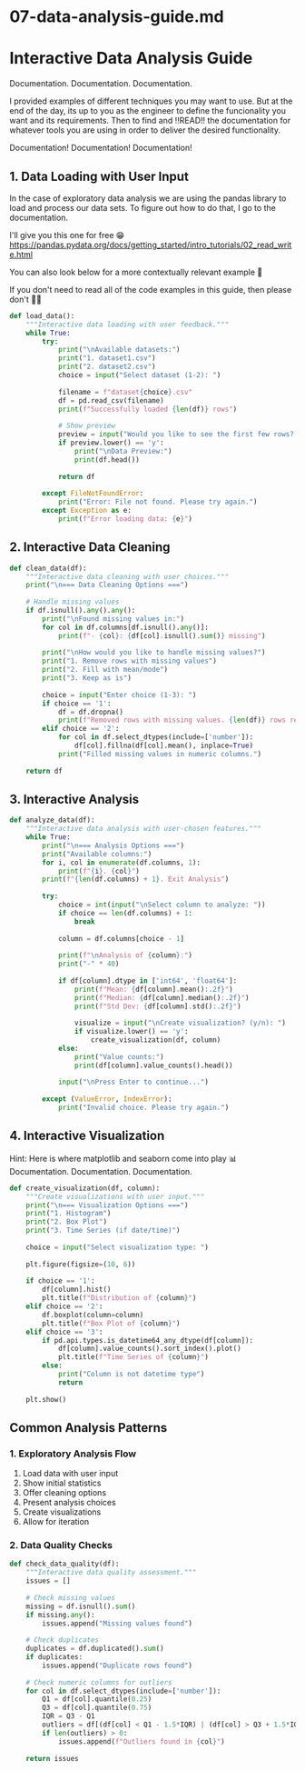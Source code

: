 # 07-data-analysis-guide.md

# Interactive Data Analysis Guide
Documentation. Documentation. Documentation. 

I provided examples of different techniques you may want to use. But at the end of the day, its up to you as the engineer to define the funcionality you want and its requirements. Then to find and ‼️READ‼️ the documentation for whatever tools you are using in order to deliver the desired functionality. 

Documentation! Documentation! Documentation!

## 1. Data Loading with User Input
In the case of exploratory data analysis we are using the pandas library to load and process our data sets. To figure out how to do that, I go to the documentation. 

I'll give you this one for free 😁 https://pandas.pydata.org/docs/getting_started/intro_tutorials/02_read_write.html

You can also look below for a more contextually relevant example 🧐

If you don't need to read all of the code examples in this guide, then please don't 🙏🏾
```python
def load_data():
    """Interactive data loading with user feedback."""
    while True:
        try:
            print("\nAvailable datasets:")
            print("1. dataset1.csv")
            print("2. dataset2.csv")
            choice = input("Select dataset (1-2): ")
            
            filename = f"dataset{choice}.csv"
            df = pd.read_csv(filename)
            print(f"Successfully loaded {len(df)} rows")
            
            # Show preview
            preview = input("Would you like to see the first few rows? (y/n): ")
            if preview.lower() == 'y':
                print("\nData Preview:")
                print(df.head())
                
            return df
            
        except FileNotFoundError:
            print("Error: File not found. Please try again.")
        except Exception as e:
            print(f"Error loading data: {e}")
```

## 2. Interactive Data Cleaning
```python
def clean_data(df):
    """Interactive data cleaning with user choices."""
    print("\n=== Data Cleaning Options ===")
    
    # Handle missing values
    if df.isnull().any().any():
        print("\nFound missing values in:")
        for col in df.columns[df.isnull().any()]:
            print(f"- {col}: {df[col].isnull().sum()} missing")
        
        print("\nHow would you like to handle missing values?")
        print("1. Remove rows with missing values")
        print("2. Fill with mean/mode")
        print("3. Keep as is")
        
        choice = input("Enter choice (1-3): ")
        if choice == '1':
            df = df.dropna()
            print(f"Removed rows with missing values. {len(df)} rows remaining.")
        elif choice == '2':
            for col in df.select_dtypes(include=['number']):
                df[col].fillna(df[col].mean(), inplace=True)
            print("Filled missing values in numeric columns.")
    
    return df
```

## 3. Interactive Analysis
```python
def analyze_data(df):
    """Interactive data analysis with user-chosen features."""
    while True:
        print("\n=== Analysis Options ===")
        print("Available columns:")
        for i, col in enumerate(df.columns, 1):
            print(f"{i}. {col}")
        print(f"{len(df.columns) + 1}. Exit Analysis")
        
        try:
            choice = int(input("\nSelect column to analyze: "))
            if choice == len(df.columns) + 1:
                break
                
            column = df.columns[choice - 1]
            
            print(f"\nAnalysis of {column}:")
            print("-" * 40)
            
            if df[column].dtype in ['int64', 'float64']:
                print(f"Mean: {df[column].mean():.2f}")
                print(f"Median: {df[column].median():.2f}")
                print(f"Std Dev: {df[column].std():.2f}")
                
                visualize = input("\nCreate visualization? (y/n): ")
                if visualize.lower() == 'y':
                    create_visualization(df, column)
            else:
                print("Value counts:")
                print(df[column].value_counts().head())
                
            input("\nPress Enter to continue...")
            
        except (ValueError, IndexError):
            print("Invalid choice. Please try again.")
```

## 4. Interactive Visualization
Hint: Here is where matplotlib and seaborn come into play 📊 Documentation. Documentation. Documentation.

```python
def create_visualization(df, column):
    """Create visualizations with user input."""
    print("\n=== Visualization Options ===")
    print("1. Histogram")
    print("2. Box Plot")
    print("3. Time Series (if date/time)")
    
    choice = input("Select visualization type: ")
    
    plt.figure(figsize=(10, 6))
    
    if choice == '1':
        df[column].hist()
        plt.title(f"Distribution of {column}")
    elif choice == '2':
        df.boxplot(column=column)
        plt.title(f"Box Plot of {column}")
    elif choice == '3':
        if pd.api.types.is_datetime64_any_dtype(df[column]):
            df[column].value_counts().sort_index().plot()
            plt.title(f"Time Series of {column}")
        else:
            print("Column is not datetime type")
            return
            
    plt.show()
```

## Common Analysis Patterns

### 1. Exploratory Analysis Flow
1. Load data with user input
2. Show initial statistics
3. Offer cleaning options
4. Present analysis choices
5. Create visualizations
6. Allow for iteration

### 2. Data Quality Checks
```python
def check_data_quality(df):
    """Interactive data quality assessment."""
    issues = []
    
    # Check missing values
    missing = df.isnull().sum()
    if missing.any():
        issues.append("Missing values found")
    
    # Check duplicates
    duplicates = df.duplicated().sum()
    if duplicates:
        issues.append("Duplicate rows found")
    
    # Check numeric columns for outliers
    for col in df.select_dtypes(include=['number']):
        Q1 = df[col].quantile(0.25)
        Q3 = df[col].quantile(0.75)
        IQR = Q3 - Q1
        outliers = df[(df[col] < Q1 - 1.5*IQR) | (df[col] > Q3 + 1.5*IQR)]
        if len(outliers) > 0:
            issues.append(f"Outliers found in {col}")
    
    return issues
```
